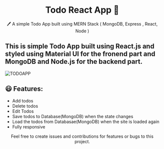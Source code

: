 <h1 align='center'> Todo React App  📝</h1>  
<p align="center">
  🖊️ A simple Todo App built using MERN Stack ( MongoDB, Express , React, Node )</a>
</p>

## This is simple Todo App built using React.js and styled using Material UI for the fronend part and MongoDB and Node.js for the backend part.

![TODOAPP](https://github.com/yordanmilenov/Personal-React-App/blob/main/Screenshot%202023-03-12%20at%2010.49.10.png)

## 😃 Features:

- Add todos
- Delete todos
- Edit Todos
- Save todos to Database(MongoDB) when the state changes
- Load the todos from Databasae(MongoDB) when the site is loaded again
- Fully responsive 


<p align="center">
  Feel free to create issues and contributions for features or bugs to this project.
  </p>
